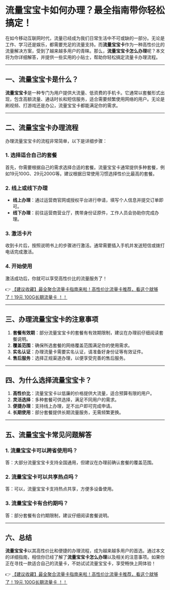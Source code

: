 # 流量宝宝卡如何办理？最全指南带你轻松搞定！

在如今移动互联网时代，流量已经成为我们日常生活中不可或缺的一部分。无论是工作、学习还是娱乐，都需要充足的流量支持。而**流量宝宝卡**作为一种高性价比的流量解决方案，受到了越来越多用户的青睐。那么，**流量宝宝卡怎么办理**呢？本文将为你详细解答，并提供一些实用的小贴士，帮助你轻松搞定流量卡办理流程。

---

## 一、流量宝宝卡是什么？

**流量宝宝卡**是一种专门为用户提供大流量、低资费的手机卡。它通常以套餐形式出现，包含高额流量、通话时长和短信服务，适合需要频繁使用网络的用户。无论是刷视频、打游戏还是办公，流量宝宝卡都能满足你的需求。

---

## 二、流量宝宝卡办理流程

办理流量宝宝卡的流程非常简单，以下是详细步骤：

### 1. 选择适合自己的套餐
首先，你需要根据自己的需求选择合适的套餐。流量宝宝卡通常提供多种套餐，例如19元100G、29元200G等。建议根据日常使用习惯选择性价比最高的套餐。

### 2. 线上或线下办理
- **线上办理**：通过运营商官网或授权平台进行申请，填写个人信息并提交订单即可。
- **线下办理**：前往运营商营业厅，携带身份证原件，工作人员会协助你完成办理。

### 3. 激活卡片
收到卡片后，按照说明书上的步骤进行激活。通常需要插入手机并发送短信或拨打电话完成激活。

### 4. 开始使用
激活成功后，你就可以享受高性价比的流量服务了！

👉 [【建议收藏】最全聚合流量卡指南来啦！高性价比流量卡推荐，看这个就够了！19元 100G长期流量卡 ！！](https://bit.ly/Liuliangka)

---

## 三、办理流量宝宝卡的注意事项

1. **套餐有效期**：部分流量宝宝卡的套餐有有效期限制，建议在办理前仔细阅读套餐说明。
2. **覆盖范围**：确保所选套餐的网络覆盖范围满足你的使用需求。
3. **实名认证**：办理流量卡需要实名认证，请准备好身份证等有效证件。
4. **售后服务**：选择正规渠道办理，以便享受完善的售后服务。

---

## 四、为什么选择流量宝宝卡？

1. **高性价比**：流量宝宝卡以低廉的价格提供大流量，适合预算有限的用户。
2. **灵活选择**：多种套餐可供选择，满足不同用户的需求。
3. **便捷办理**：支持线上办理，足不出户即可完成申请。
4. **长期使用**：部分套餐提供长期流量服务，无需频繁更换。

---

## 五、流量宝宝卡常见问题解答

### 1. 流量宝宝卡可以跨省使用吗？
答：大部分流量宝宝卡支持全国通用，但建议在办理前确认套餐的覆盖范围。

### 2. 流量宝宝卡可以共享热点吗？
答：可以，流量宝宝卡支持热点共享，方便多设备使用。

### 3. 流量宝宝卡有合约期吗？
答：部分套餐有合约期限制，建议仔细阅读套餐说明。

---

## 六、总结

**流量宝宝卡**以其高性价比和便捷的办理流程，成为越来越多用户的首选。通过本文的详细指南，相信你已经了解了**流量宝宝卡怎么办理**以及相关的注意事项。如果你正在寻找一款适合自己的流量卡，不妨试试流量宝宝卡，享受畅快上网体验！

👉 [【建议收藏】最全聚合流量卡指南来啦！高性价比流量卡推荐，看这个就够了！19元 100G长期流量卡 ！！](https://bit.ly/Liuliangka)